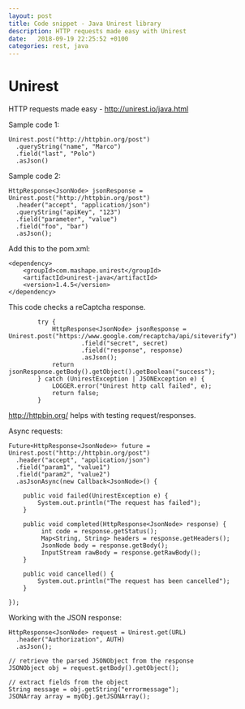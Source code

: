 ```yaml
---
layout: post
title: Code snippet - Java Unirest library
description: HTTP requests made easy with Unirest
date:   2018-09-19 22:25:52 +0100
categories: rest, java
---
```

Unirest
=======

HTTP requests made easy - <http://unirest.io/java.html>

Sample code 1:

    Unirest.post("http://httpbin.org/post")
      .queryString("name", "Marco")
      .field("last", "Polo")
      .asJson()

Sample code 2:

    HttpResponse<JsonNode> jsonResponse = Unirest.post("http://httpbin.org/post")
      .header("accept", "application/json")
      .queryString("apiKey", "123")
      .field("parameter", "value")
      .field("foo", "bar")
      .asJson();

Add this to the pom.xml:

    <dependency>
        <groupId>com.mashape.unirest</groupId>
        <artifactId>unirest-java</artifactId>
        <version>1.4.5</version>
    </dependency>

This code checks a reCaptcha response.

            try {
                HttpResponse<JsonNode> jsonResponse = Unirest.post("https://www.google.com/recaptcha/api/siteverify")
                        .field("secret", secret)
                        .field("response", response)
                        .asJson();
                return jsonResponse.getBody().getObject().getBoolean("success");
            } catch (UnirestException | JSONException e) {
                LOGGER.error("Unirest http call failed", e);
                return false;
            }

<http://httpbin.org/> helps with testing request/responses.

Async requests:

    Future<HttpResponse<JsonNode>> future = Unirest.post("http://httpbin.org/post")
      .header("accept", "application/json")
      .field("param1", "value1")
      .field("param2", "value2")
      .asJsonAsync(new Callback<JsonNode>() {

        public void failed(UnirestException e) {
            System.out.println("The request has failed");
        }

        public void completed(HttpResponse<JsonNode> response) {
             int code = response.getStatus();
             Map<String, String> headers = response.getHeaders();
             JsonNode body = response.getBody();
             InputStream rawBody = response.getRawBody();
        }

        public void cancelled() {
            System.out.println("The request has been cancelled");
        }

    });

Working with the JSON response:

    HttpResponse<JsonNode> request = Unirest.get(URL)
      .header("Authorization", AUTH)
      .asJson();

    // retrieve the parsed JSONObject from the response
    JSONObject obj = request.getBody().getObject();

    // extract fields from the object
    String message = obj.getString("errormessage");
    JSONArray array = myObj.getJSONArray();

